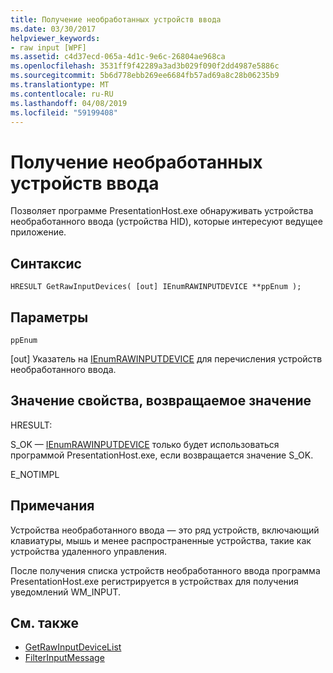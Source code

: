 ```yaml
---
title: Получение необработанных устройств ввода
ms.date: 03/30/2017
helpviewer_keywords:
- raw input [WPF]
ms.assetid: c4d37ecd-065a-4d1c-9e6c-26804ae968ca
ms.openlocfilehash: 3531ff9f42289a3ad3b029f090f2dd4987e5886c
ms.sourcegitcommit: 5b6d778ebb269ee6684fb57ad69a8c28b06235b9
ms.translationtype: MT
ms.contentlocale: ru-RU
ms.lasthandoff: 04/08/2019
ms.locfileid: "59199408"
---
```

# <a name="getrawinputdevices"></a>Получение необработанных устройств ввода
Позволяет программе PresentationHost.exe обнаруживать устройства необработанного ввода (устройства HID), которые интересуют ведущее приложение.  
  
## <a name="syntax"></a>Синтаксис  
  
```  
HRESULT GetRawInputDevices( [out] IEnumRAWINPUTDEVICE **ppEnum );  
```  
  
## <a name="parameters"></a>Параметры  
 `ppEnum`  
  
 [out] Указатель на [IEnumRAWINPUTDEVICE](ienumrawinputdevice.md) для перечисления устройств необработанного ввода.  
  
## <a name="property-valuereturn-value"></a>Значение свойства, возвращаемое значение  
 HRESULT:  
  
 S_OK — [IEnumRAWINPUTDEVICE](ienumrawinputdevice.md) только будет использоваться программой PresentationHost.exe, если возвращается значение S_OK.  
  
 E_NOTIMPL  
  
## <a name="remarks"></a>Примечания  
 Устройства необработанного ввода — это ряд устройств, включающий клавиатуры, мышь и менее распространенные устройства, такие как устройства удаленного управления.  
  
 После получения списка устройств необработанного ввода программа PresentationHost.exe регистрируется в устройствах для получения уведомлений WM_INPUT.  
  
## <a name="see-also"></a>См. также

- [GetRawInputDeviceList](/windows/desktop/api/winuser/nf-winuser-getrawinputdevicelist)
- [FilterInputMessage](filterinputmessage.md)
